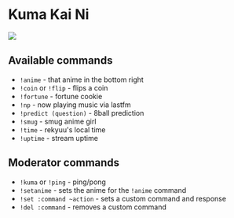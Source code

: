 # Kuma Kai Ni

![](https://kyo.li/i/kfrp.jpg)

## Available commands

- `!anime` - that anime in the bottom right
- `!coin` or `!flip` - flips a coin
- `!fortune` - fortune cookie
- `!np` - now playing music via lastfm
- `!predict (question)` - 8ball prediction
- `!smug` - smug anime girl
- `!time` - rekyuu's local time
- `!uptime` - stream uptime

## Moderator commands

- `!kuma` or `!ping` - ping/pong
- `!setanime` - sets the anime for the `!anime` command
- `!set :command ~action` - sets a custom command and response
- `!del :command` - removes a custom command
